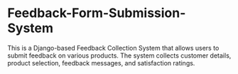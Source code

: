 # Feedback-Form-Submission-System
This is a Django-based Feedback Collection System that allows users to submit feedback on various products. The system collects customer details, product selection, feedback messages, and satisfaction ratings.
